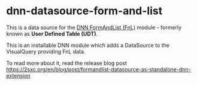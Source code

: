 # dnn-datasource-form-and-list

This is a data source for the [DNN FormAndList (FnL)](https://github.com/DNNCommunity/DNN.FormAndList) module - formerly known as **User Defined Table (UDT)**.

This is an installable DNN module which adds a DataSource to the VisualQuery providing FnL data. 

To read more about it, read the release blog post https://2sxc.org/en/blog/post/formandlist-datasource-as-standalone-dnn-extension

